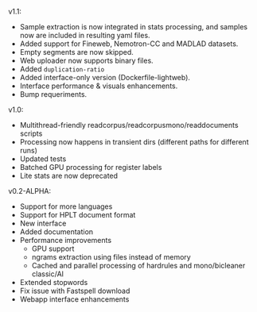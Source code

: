 v1.1:
- Sample extraction is now integrated in stats processing, and samples now are included in resulting yaml files.
- Added support for Fineweb, Nemotron-CC and MADLAD datasets.
- Empty segments are now skipped.
- Web uploader now supports binary files.
- Added `duplication-ratio`
- Added interface-only version (Dockerfile-lightweb).
- Interface performance & visuals enhancements.
- Bump requeriments.


v1.0:
- Multithread-friendly readcorpus/readcorpusmono/readdocuments scripts
- Processing now happens in transient dirs (different paths for different runs)
- Updated tests
- Batched GPU processing for register labels
- Lite stats are now deprecated


v0.2-ALPHA:

* Support for more languages
* Support for HPLT document format
* New interface
* Added documentation
* Performance improvements
	* GPU support
	* ngrams extraction using files instead of memory 
	* Cached and parallel processing of hardrules and mono/bicleaner classic/AI
* Extended stopwords
* Fix issue with Fastspell download
* Webapp interface enhancements 
